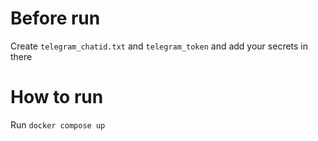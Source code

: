 # Before run
Create ```telegram_chatid.txt``` and ```telegram_token``` and add your secrets in there

# How to run

Run ```docker compose up```
